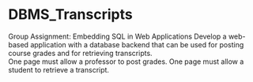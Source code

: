 # DBMS_Transcripts

Group Assignment: 
Embedding SQL in Web Applications Develop a web-based application with a database backend that can be used for posting course grades and for retrieving transcripts.  
One page must allow a professor to post grades. 
One page must allow a student to retrieve a transcript.
